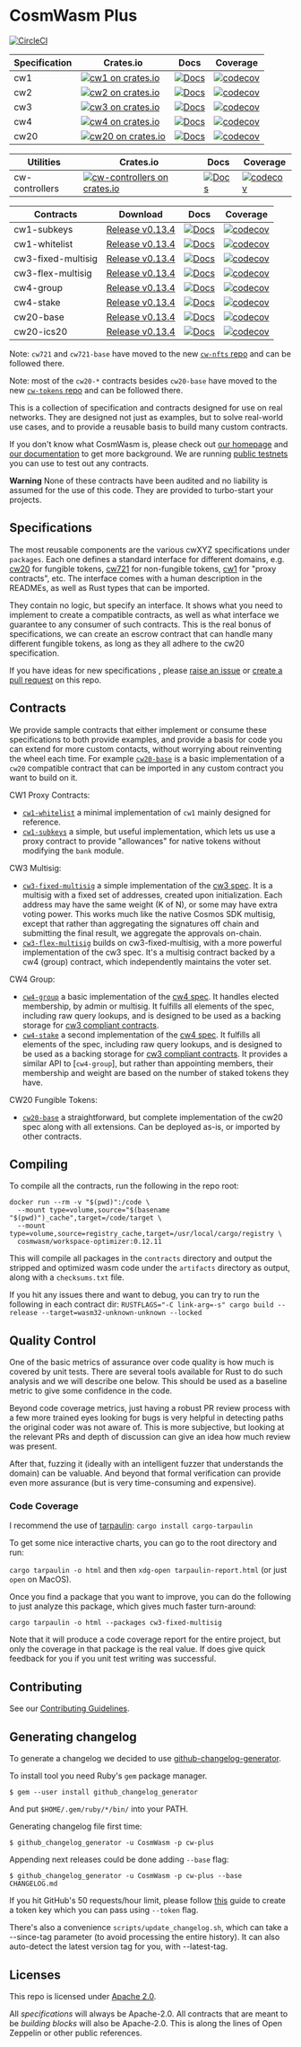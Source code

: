 # CosmWasm Plus

[![CircleCI](https://circleci.com/gh/CosmWasm/cw-plus/tree/main.svg?style=shield)](https://circleci.com/gh/CosmWasm/cw-plus/tree/main)

| Specification | Crates.io                                                                                       | Docs                                                            | Coverage                                                                                                                                  |
| ------------- | ----------------------------------------------------------------------------------------------- | --------------------------------------------------------------- | ----------------------------------------------------------------------------------------------------------------------------------------- |
| cw1           | [![cw1 on crates.io](https://img.shields.io/crates/v/cw1.svg)](https://crates.io/crates/cw1)    | [![Docs](https://docs.rs/cw1/badge.svg)](https://docs.rs/cw1)   | [![codecov](https://codecov.io/gh/CosmWasm/cw-plus/branch/main/graph/badge.svg?token=IYY72ZVS3X)](https://codecov.io/gh/CosmWasm/cw-plus) |
| cw2           | [![cw2 on crates.io](https://img.shields.io/crates/v/cw2.svg)](https://crates.io/crates/cw2)    | [![Docs](https://docs.rs/cw2/badge.svg)](https://docs.rs/cw2)   | [![codecov](https://codecov.io/gh/CosmWasm/cw-plus/branch/main/graph/badge.svg?token=IYY72ZVS3X)](https://codecov.io/gh/CosmWasm/cw-plus) |
| cw3           | [![cw3 on crates.io](https://img.shields.io/crates/v/cw3.svg)](https://crates.io/crates/cw3)    | [![Docs](https://docs.rs/cw3/badge.svg)](https://docs.rs/cw3)   | [![codecov](https://codecov.io/gh/CosmWasm/cw-plus/branch/main/graph/badge.svg?token=IYY72ZVS3X)](https://codecov.io/gh/CosmWasm/cw-plus) |
| cw4           | [![cw4 on crates.io](https://img.shields.io/crates/v/cw4.svg)](https://crates.io/crates/cw4)    | [![Docs](https://docs.rs/cw4/badge.svg)](https://docs.rs/cw4)   | [![codecov](https://codecov.io/gh/CosmWasm/cw-plus/branch/main/graph/badge.svg?token=IYY72ZVS3X)](https://codecov.io/gh/CosmWasm/cw-plus) |
| cw20          | [![cw20 on crates.io](https://img.shields.io/crates/v/cw20.svg)](https://crates.io/crates/cw20) | [![Docs](https://docs.rs/cw20/badge.svg)](https://docs.rs/cw20) | [![codecov](https://codecov.io/gh/CosmWasm/cw-plus/branch/main/graph/badge.svg?token=IYY72ZVS3X)](https://codecov.io/gh/CosmWasm/cw-plus) |

| Utilities      | Crates.io                                                                                                                     | Docs                                                                                | Coverage                                                                                                                                  |
| -------------- | ----------------------------------------------------------------------------------------------------------------------------- | ----------------------------------------------------------------------------------- | ----------------------------------------------------------------------------------------------------------------------------------------- |
| cw-controllers | [![cw-controllers on crates.io](https://img.shields.io/crates/v/cw-controllers.svg)](https://crates.io/crates/cw-controllers) | [![Docs](https://docs.rs/cw-controllers/badge.svg)](https://docs.rs/cw-controllers) | [![codecov](https://codecov.io/gh/CosmWasm/cw-plus/branch/main/graph/badge.svg?token=IYY72ZVS3X)](https://codecov.io/gh/CosmWasm/cw-plus) |

| Contracts          | Download                                                                                                 | Docs                                                                                        | Coverage                                                                                                                                  |
| ------------------ | -------------------------------------------------------------------------------------------------------- | ------------------------------------------------------------------------------------------- | ----------------------------------------------------------------------------------------------------------------------------------------- |
| cw1-subkeys        | [Release v0.13.4](https://github.com/CosmWasm/cw-plus/releases/download/v0.13.4/cw1_subkeys.wasm)        | [![Docs](https://docs.rs/cw1-subkeys/badge.svg)](https://docs.rs/cw1-subkeys)               | [![codecov](https://codecov.io/gh/CosmWasm/cw-plus/branch/main/graph/badge.svg?token=IYY72ZVS3X)](https://codecov.io/gh/CosmWasm/cw-plus) |
| cw1-whitelist      | [Release v0.13.4](https://github.com/CosmWasm/cw-plus/releases/download/v0.13.4/cw1_whitelist.wasm)      | [![Docs](https://docs.rs/cw1-whitelist/badge.svg)](https://docs.rs/cw1-whitelist)           | [![codecov](https://codecov.io/gh/CosmWasm/cw-plus/branch/main/graph/badge.svg?token=IYY72ZVS3X)](https://codecov.io/gh/CosmWasm/cw-plus) |
| cw3-fixed-multisig | [Release v0.13.4](https://github.com/CosmWasm/cw-plus/releases/download/v0.13.4/cw3_fixed_multisig.wasm) | [![Docs](https://docs.rs/cw3-fixed-multisig/badge.svg)](https://docs.rs/cw3-fixed-multisig) | [![codecov](https://codecov.io/gh/CosmWasm/cw-plus/branch/main/graph/badge.svg?token=IYY72ZVS3X)](https://codecov.io/gh/CosmWasm/cw-plus) |
| cw3-flex-multisig  | [Release v0.13.4](https://github.com/CosmWasm/cw-plus/releases/download/v0.13.4/cw3_flex_multisig.wasm)  | [![Docs](https://docs.rs/cw3-flex-multisig/badge.svg)](https://docs.rs/cw3-flex-multisig)   | [![codecov](https://codecov.io/gh/CosmWasm/cw-plus/branch/main/graph/badge.svg?token=IYY72ZVS3X)](https://codecov.io/gh/CosmWasm/cw-plus) |
| cw4-group          | [Release v0.13.4](https://github.com/CosmWasm/cw-plus/releases/download/v0.13.4/cw4_group.wasm)          | [![Docs](https://docs.rs/cw4-group/badge.svg)](https://docs.rs/cw4-group)                   | [![codecov](https://codecov.io/gh/CosmWasm/cw-plus/branch/main/graph/badge.svg?token=IYY72ZVS3X)](https://codecov.io/gh/CosmWasm/cw-plus) |
| cw4-stake          | [Release v0.13.4](https://github.com/CosmWasm/cw-plus/releases/download/v0.13.4/cw4_stake.wasm)          | [![Docs](https://docs.rs/cw4-stake/badge.svg)](https://docs.rs/cw4-stake)                   | [![codecov](https://codecov.io/gh/CosmWasm/cw-plus/branch/main/graph/badge.svg?token=IYY72ZVS3X)](https://codecov.io/gh/CosmWasm/cw-plus) |
| cw20-base          | [Release v0.13.4](https://github.com/CosmWasm/cw-plus/releases/download/v0.13.4/cw20_base.wasm)          | [![Docs](https://docs.rs/cw20-base/badge.svg)](https://docs.rs/cw20-base)                   | [![codecov](https://codecov.io/gh/CosmWasm/cw-plus/branch/main/graph/badge.svg?token=IYY72ZVS3X)](https://codecov.io/gh/CosmWasm/cw-plus) |
| cw20-ics20         | [Release v0.13.4](https://github.com/CosmWasm/cw-plus/releases/download/v0.13.4/cw20_ics20.wasm)         | [![Docs](https://docs.rs/cw20-ics20/badge.svg)](https://docs.rs/cw20-ics20)                 | [![codecov](https://codecov.io/gh/CosmWasm/cw-plus/branch/main/graph/badge.svg?token=IYY72ZVS3X)](https://codecov.io/gh/CosmWasm/cw-plus) |

Note: `cw721` and `cw721-base` have moved to the new [`cw-nfts` repo](https://github.com/CosmWasm/cw-nfts) and can be
followed there.

Note: most of the `cw20-*` contracts besides `cw20-base` have moved to the new
[`cw-tokens` repo](https://github.com/CosmWasm/cw-tokens) and can be followed there.

This is a collection of specification and contracts designed for use on real networks. They are designed not just as
examples, but to solve real-world use cases, and to provide a reusable basis to build many custom contracts.

If you don't know what CosmWasm is, please check out [our homepage](https://cosmwasm.com) and
[our documentation](https://docs.cosmwasm.com) to get more background. We are running
[public testnets](https://github.com/CosmWasm/testnets#running) you can use to test out any contracts.

**Warning** None of these contracts have been audited and no liability is assumed for the use of this code. They are
provided to turbo-start your projects.

## Specifications

The most reusable components are the various cwXYZ specifications under `packages`. Each one defines a standard
interface for different domains, e.g. [cw20](./packages/cw20/README.md) for fungible tokens,
[cw721](https://github.com/CosmWasm/cw-nfts/blob/main/packages/cw721/README.md) for non-fungible tokens,
[cw1](./packages/cw1/README.md) for "proxy contracts", etc. The interface comes with a human description in the READMEs,
as well as Rust types that can be imported.

They contain no logic, but specify an interface. It shows what you need to implement to create a compatible contracts,
as well as what interface we guarantee to any consumer of such contracts. This is the real bonus of specifications, we
can create an escrow contract that can handle many different fungible tokens, as long as they all adhere to the cw20
specification.

If you have ideas for new specifications , please [raise an issue](https://github.com/CosmWasm/cw-plus/issues) or
[create a pull request](https://github.com/CosmWasm/cw-plus/pulls) on this repo.

## Contracts

We provide sample contracts that either implement or consume these specifications to both provide examples, and provide
a basis for code you can extend for more custom contacts, without worrying about reinventing the wheel each time. For
example [`cw20-base`](./contracts/cw20-base) is a basic implementation of a `cw20` compatible contract that can be
imported in any custom contract you want to build on it.

CW1 Proxy Contracts:

- [`cw1-whitelist`](./contracts/cw1-whitelist) a minimal implementation of `cw1` mainly designed for reference.
- [`cw1-subkeys`](./contracts/cw1-subkeys) a simple, but useful implementation, which lets us use a proxy contract to
  provide "allowances" for native tokens without modifying the `bank` module.

CW3 Multisig:

- [`cw3-fixed-multisig`](./contracts/cw3-fixed-multisig) a simple implementation of the
  [cw3 spec](./packages/cw3/README.md). It is a multisig with a fixed set of addresses, created upon initialization.
  Each address may have the same weight (K of N), or some may have extra voting power. This works much like the native
  Cosmos SDK multisig, except that rather than aggregating the signatures off chain and submitting the final result, we
  aggregate the approvals on-chain.
- [`cw3-flex-multisig`](./contracts/cw3-flex-multisig) builds on cw3-fixed-multisig, with a more powerful implementation
  of the cw3 spec. It's a multisig contract backed by a cw4 (group) contract, which independently maintains the voter
  set.

CW4 Group:

- [`cw4-group`](./contracts/cw4-group) a basic implementation of the [cw4 spec](./packages/cw4/README.md). It handles
  elected membership, by admin or multisig. It fulfills all elements of the spec, including raw query lookups, and is
  designed to be used as a backing storage for [cw3 compliant contracts](./packages/cw3/README.md).
- [`cw4-stake`](./contracts/cw4-stake) a second implementation of the [cw4 spec](./packages/cw4/README.md). It fulfills
  all elements of the spec, including raw query lookups, and is designed to be used as a backing storage for
  [cw3 compliant contracts](./packages/cw3/README.md). It provides a similar API to [`cw4-group`], but rather than
  appointing members, their membership and weight are based on the number of staked tokens they have.

CW20 Fungible Tokens:

- [`cw20-base`](./contracts/cw20-base) a straightforward, but complete implementation of the cw20 spec along with all
  extensions. Can be deployed as-is, or imported by other contracts.

## Compiling

To compile all the contracts, run the following in the repo root:

```
docker run --rm -v "$(pwd)":/code \
  --mount type=volume,source="$(basename "$(pwd)")_cache",target=/code/target \
  --mount type=volume,source=registry_cache,target=/usr/local/cargo/registry \
  cosmwasm/workspace-optimizer:0.12.11
```

This will compile all packages in the `contracts` directory and output the stripped and optimized wasm code under the
`artifacts` directory as output, along with a `checksums.txt` file.

If you hit any issues there and want to debug, you can try to run the following in each contract dir:
`RUSTFLAGS="-C link-arg=-s" cargo build --release --target=wasm32-unknown-unknown --locked`

## Quality Control

One of the basic metrics of assurance over code quality is how much is covered by unit tests. There are several tools
available for Rust to do such analysis and we will describe one below. This should be used as a baseline metric to give
some confidence in the code.

Beyond code coverage metrics, just having a robust PR review process with a few more trained eyes looking for bugs is
very helpful in detecting paths the original coder was not aware of. This is more subjective, but looking at the
relevant PRs and depth of discussion can give an idea how much review was present.

After that, fuzzing it (ideally with an intelligent fuzzer that understands the domain) can be valuable. And beyond that
formal verification can provide even more assurance (but is very time-consuming and expensive).

### Code Coverage

I recommend the use of [tarpaulin](https://github.com/xd009642/tarpaulin): `cargo install cargo-tarpaulin`

To get some nice interactive charts, you can go to the root directory and run:

`cargo tarpaulin -o html` and then `xdg-open tarpaulin-report.html` (or just `open` on MacOS).

Once you find a package that you want to improve, you can do the following to just analyze this package, which gives
much faster turn-around:

`cargo tarpaulin -o html --packages cw3-fixed-multisig`

Note that it will produce a code coverage report for the entire project, but only the coverage in that package is the
real value. If does give quick feedback for you if you unit test writing was successful.

## Contributing

See our [Contributing Guidelines](CONTRIBUTING.md).

## Generating changelog

To generate a changelog we decided to use
[github-changelog-generator](https://github.com/github-changelog-generator/github-changelog-generator).

To install tool you need Ruby's `gem` package manager.

    $ gem --user install github_changelog_generator

And put `$HOME/.gem/ruby/*/bin/` into your PATH.

Generating changelog file first time:

    $ github_changelog_generator -u CosmWasm -p cw-plus

Appending next releases could be done adding `--base` flag:

    $ github_changelog_generator -u CosmWasm -p cw-plus --base CHANGELOG.md

If you hit GitHub's 50 requests/hour limit, please follow
[this](https://github.com/github-changelog-generator/github-changelog-generator#github-token) guide to create a token
key which you can pass using `--token` flag.

There's also a convenience `scripts/update_changelog.sh`, which can take a --since-tag parameter (to avoid processing
the entire history). It can also auto-detect the latest version tag for you, with --latest-tag.

## Licenses

This repo is licensed under [Apache 2.0](./LICENSE).

All _specifications_ will always be Apache-2.0. All contracts that are meant to be _building blocks_ will also be
Apache-2.0. This is along the lines of Open Zeppelin or other public references.
